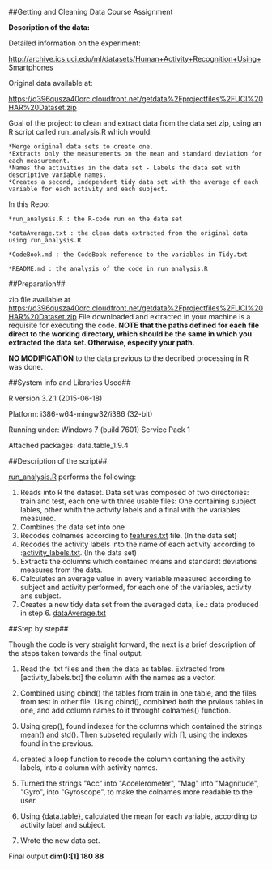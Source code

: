 
##Getting and Cleaning Data Course Assignment


**Description of the data:**

Detailed information on the experiment:

http://archive.ics.uci.edu/ml/datasets/Human+Activity+Recognition+Using+Smartphones

Original data available at:

https://d396qusza40orc.cloudfront.net/getdata%2Fprojectfiles%2FUCI%20HAR%20Dataset.zip

Goal of the project: to clean and extract data from the data set zip, using an R script called run_analysis.R which would: 

    *Merge original data sets to create one. 
    *Extracts only the measurements on the mean and standard deviation for each measurement. 
    *Names the activities in the data set - Labels the data set with descriptive variable names. 
    *Creates a second, independent tidy data set with the average of each variable for each activity and each subject.

In this Repo:

    *run_analysis.R : the R-code run on the data set

    *dataAverage.txt : the clean data extracted from the original data using run_analysis.R

    *CodeBook.md : the CodeBook reference to the variables in Tidy.txt

    *README.md : the analysis of the code in run_analysis.R

##Preparation##

zip file available at https://d396qusza40orc.cloudfront.net/getdata%2Fprojectfiles%2FUCI%20HAR%20Dataset.zip 
File downloaded and extracted in your machine is a requisite for executing the code.
**NOTE that the paths defined for each file direct to the working directory, which should be the same in which you extracted the data set. Otherwise, especify your path.**


**NO MODIFICATION** to the data previous to the decribed processing in R was done.

##System info and Libraries Used##

R version 3.2.1 (2015-06-18)

Platform: i386-w64-mingw32/i386 (32-bit)

Running under: Windows 7 (build 7601) Service Pack 1

Attached packages: data.table_1.9.4

##Description of the script##

[run_analysis.R](./run_analysis.R) performs the following:

1. Reads into R the dataset. Data set was composed of two directories: train and test, each one with three usable files: One containing subject lables, other whith the activity labels and a final with the variables measured.  
2. Combines the data set into one
3. Recodes colnames according to [features.txt](./features.txt) file. (In the data set)
4. Recodes the activity labels into the name of each activity according to :[activity_labels.txt](./activity_labels.txt). (In the data set)
5. Extracts the columns which contained means and standardt deviations measures from the data. 
6. Calculates an average value in every variable measured according to subject and activity performed, for each one of the variables, activity ans subject.
7. Creates a new tidy data set from the averaged data, i.e.: data produced in step 6. [dataAverage.txt](./Avg_data.txt)

##Step by step##

Though the code is very straight forward, the next is a brief description of the steps taken towards the final output.

1. Read the .txt files and then the data as tables. Extracted from [activity_labels.txt] the column with the names as a vector.

2. Combined using cbind() the tables from train in one table, and the files from test in other file. Using cbind(), combined both the prvious tables in one, and add column names to it throught colnames() function.

3. Using grep(), found indexes for the columns which contained the strings mean() and std(). Then subseted regularly with [], using the indexes found in the previous.

4. created a loop function to recode the column contaning the activity labels, into a column with activity names. 

5. Turned the strings "Acc" into "Accelerometer", "Mag" into "Magnitude", "Gyro", into "Gyroscope", to make the colnames more readable to the user.

6. Using {data.table}, calculated the mean for each variable, according to activity label and subject.

7. Wrote the new data set.

Final output **dim():[1] 180  88**

 
